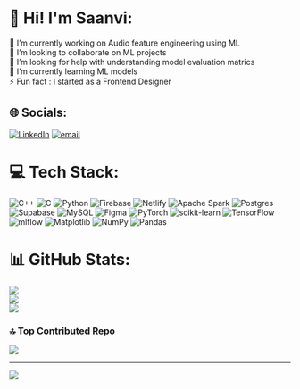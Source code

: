 # 💫 Hi! I'm Saanvi:
🔭 I’m currently working on Audio feature engineering using ML<br>👯 I’m looking to collaborate on ML projects<br>🤝 I’m looking for help with understanding model evaluation matrics<br>🌱 I’m currently learning ML models<br>⚡ Fun fact : I started as a Frontend Designer


## 🌐 Socials:
[![LinkedIn](https://img.shields.io/badge/LinkedIn-%230077B5.svg?logo=linkedin&logoColor=white)](https://linkedin.com/in/saanvi-kanodia) [![email](https://img.shields.io/badge/Email-D14836?logo=gmail&logoColor=white)](mailto:saanvikanodia05@gmail.com) 

# 💻 Tech Stack:
![C++](https://img.shields.io/badge/c++-%2300599C.svg?style=flat&logo=c%2B%2B&logoColor=white) ![C](https://img.shields.io/badge/c-%2300599C.svg?style=flat&logo=c&logoColor=white) ![Python](https://img.shields.io/badge/python-3670A0?style=flat&logo=python&logoColor=ffdd54) ![Firebase](https://img.shields.io/badge/firebase-%23039BE5.svg?style=flat&logo=firebase) ![Netlify](https://img.shields.io/badge/netlify-%23000000.svg?style=flat&logo=netlify&logoColor=#00C7B7) ![Apache Spark](https://img.shields.io/badge/Apache%20Spark-FDEE21?style=flat&logo=apachespark&logoColor=black) ![Postgres](https://img.shields.io/badge/postgres-%23316192.svg?style=flat&logo=postgresql&logoColor=white) ![Supabase](https://img.shields.io/badge/Supabase-3ECF8E?style=flat&logo=supabase&logoColor=white) ![MySQL](https://img.shields.io/badge/mysql-4479A1.svg?style=flat&logo=mysql&logoColor=white) ![Figma](https://img.shields.io/badge/figma-%23F24E1E.svg?style=flat&logo=figma&logoColor=white) ![PyTorch](https://img.shields.io/badge/PyTorch-%23EE4C2C.svg?style=flat&logo=PyTorch&logoColor=white) ![scikit-learn](https://img.shields.io/badge/scikit--learn-%23F7931E.svg?style=flat&logo=scikit-learn&logoColor=white) ![TensorFlow](https://img.shields.io/badge/TensorFlow-%23FF6F00.svg?style=flat&logo=TensorFlow&logoColor=white) ![mlflow](https://img.shields.io/badge/mlflow-%23d9ead3.svg?style=flat&logo=numpy&logoColor=blue) ![Matplotlib](https://img.shields.io/badge/Matplotlib-%23ffffff.svg?style=flat&logo=Matplotlib&logoColor=black) ![NumPy](https://img.shields.io/badge/numpy-%23013243.svg?style=flat&logo=numpy&logoColor=white) ![Pandas](https://img.shields.io/badge/pandas-%23150458.svg?style=flat&logo=pandas&logoColor=white)
# 📊 GitHub Stats:
![](https://github-readme-stats.vercel.app/api?username=saanvi-kanodia&theme=github_dark&hide_border=false&include_all_commits=false&count_private=false)<br/>
![](https://nirzak-streak-stats.vercel.app/?user=saanvi-kanodia&theme=github_dark&hide_border=false)<br/>
![](https://github-readme-stats.vercel.app/api/top-langs/?username=saanvi-kanodia&theme=github_dark&hide_border=false&include_all_commits=false&count_private=false&layout=compact)

### 🔝 Top Contributed Repo
![](https://github-contributor-stats.vercel.app/api?username=saanvi-kanodia&limit=5&theme=github_dark&combine_all_yearly_contributions=true)

---
[![](https://visitcount.itsvg.in/api?id=saanvi-kanodia&icon=0&color=0)](https://visitcount.itsvg.in)

<!-- Proudly created with GPRM ( https://gprm.itsvg.in ) -->
